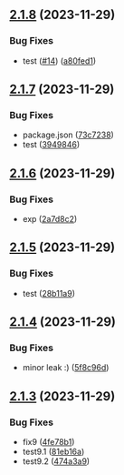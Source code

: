 ## [2.1.8](https://github.com/NunesClement/factory-test/compare/v2.1.7...v2.1.8) (2023-11-29)


### Bug Fixes

* test ([#14](https://github.com/NunesClement/factory-test/issues/14)) ([a80fed1](https://github.com/NunesClement/factory-test/commit/a80fed1dad0ef7329b0e85beed496ba8dace922b))

## [2.1.7](https://github.com/NunesClement/factory-test/compare/v2.1.6...v2.1.7) (2023-11-29)


### Bug Fixes

* package.json ([73c7238](https://github.com/NunesClement/factory-test/commit/73c7238c47c0de520b64487c6c6e86969a427cdb))
* test ([3949846](https://github.com/NunesClement/factory-test/commit/3949846716a88ff94bfa9c185e933cd7847251e0))

## [2.1.6](https://github.com/NunesClement/factory-test/compare/v2.1.5...v2.1.6) (2023-11-29)


### Bug Fixes

* exp ([2a7d8c2](https://github.com/NunesClement/factory-test/commit/2a7d8c2abb134db5f2b4ca86a16233ba66b254e7))

## [2.1.5](https://github.com/NunesClement/factory-test/compare/v2.1.4...v2.1.5) (2023-11-29)


### Bug Fixes

* test ([28b11a9](https://github.com/NunesClement/factory-test/commit/28b11a93a61ec9dd8c52caa9580d28463ca35ae6))

## [2.1.4](https://github.com/NunesClement/factory-test/compare/v2.1.3...v2.1.4) (2023-11-29)


### Bug Fixes

* minor leak :) ([5f8c96d](https://github.com/NunesClement/factory-test/commit/5f8c96d1ebebe8d512493234cfb1cf54447ebe71))

## [2.1.3](https://github.com/NunesClement/factory-test/compare/v2.1.2...v2.1.3) (2023-11-29)


### Bug Fixes

* fix9 ([4fe78b1](https://github.com/NunesClement/factory-test/commit/4fe78b1d434a90eb5fd3186e61db4c3994695026))
* test9.1 ([81eb16a](https://github.com/NunesClement/factory-test/commit/81eb16a5c9f693bdc9dc1dd85b7c3c1e15959d6e))
* test9.2 ([474a3a9](https://github.com/NunesClement/factory-test/commit/474a3a9f902def937a889abfecd982eda3fa8612))
